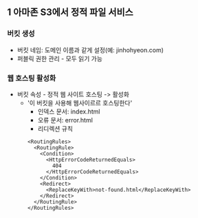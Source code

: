 ## 1 아마존 S3에서 정적 파일 서비스

### 버킷 생성
- 버킷 네임: 도메인 이름과 같게 설정(예: jinhohyeon.com)
- 퍼블릭 권한 관리 - 모두 읽기 가능

### 웹 호스팅 활성화
- 버킷 속성 - 정적 웹 사이트 호스팅 -> 활성화
  - '이 버킷을 사용해 웹사이르르 호스팅한다'
    - 인덱스 문서: index.html
    - 오류 문서: error.html
    - 리디렉션 규칙
    ```
    <RoutingRules>
      <RoutingRule>
        <Condition>
          <HttpErrorCodeReturnedEquals>
            404
          </HttpErrorCodeReturnedEquals>
        </Condition>
        <Redirect>
          <ReplaceKeyWith>not-found.html</ReplaceKeyWith>
        </Redirect>
      </RoutingRule>
    </RoutingRules>
    ```
